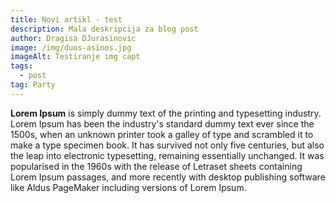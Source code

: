 ```yaml
---
title: Novi artikl - test
description: Mala deskripcija za blog post
author: Dragisa DJurasinovic
image: /img/duos-asinos.jpg
imageAlt: Testiranje img capt
tags:
  - post
tag: Party
---
```

<!--StartFragment-->

**Lorem Ipsum** is simply dummy text of the printing and typesetting industry. Lorem Ipsum has been the industry's standard dummy text ever since the 1500s, when an unknown printer took a galley of type and scrambled it to make a type specimen book. It has survived not only five centuries, but also the leap into electronic typesetting, remaining essentially unchanged. It was popularised in the 1960s with the release of Letraset sheets containing Lorem Ipsum passages, and more recently with desktop publishing software like Aldus PageMaker including versions of Lorem Ipsum.



<!--EndFragment-->